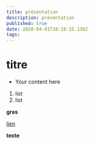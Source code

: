 ```yaml
---
title: présentation
description: présentation
published: true
date: 2020-04-01T10:18:15.136Z
tags: 
---
```


# titre

- Your content here
1. list
2. list

**gras**

[lien](http://wikipedia.fr)

**texte**

